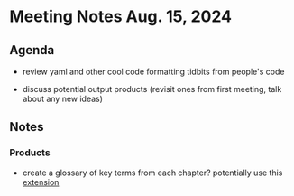 # Meeting Notes Aug. 15, 2024

## Agenda

- review yaml and other cool code formatting tidbits from people's code

- discuss potential output products (revisit ones from first meeting, talk about any new ideas)

## Notes

### Products

- create a glossary of key terms from each chapter? potentially use this [extension](https://github.com/andrewpbray/glossary) 

